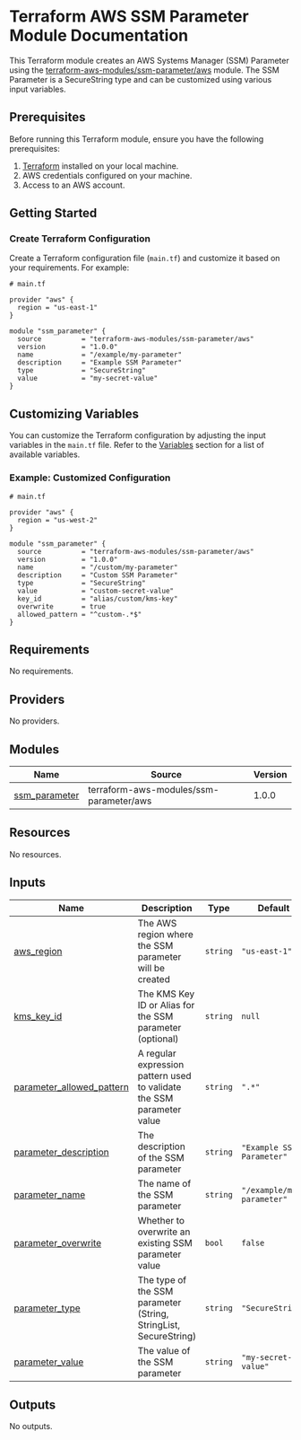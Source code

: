 # Terraform AWS SSM Parameter Module Documentation

This Terraform module creates an AWS Systems Manager (SSM) Parameter using the [terraform-aws-modules/ssm-parameter/aws](https://registry.terraform.io/modules/terraform-aws-modules/ssm-parameter/aws/latest) module. The SSM Parameter is a SecureString type and can be customized using various input variables.

## Prerequisites

Before running this Terraform module, ensure you have the following prerequisites:

1. [Terraform](https://www.terraform.io/downloads.html) installed on your local machine.
2. AWS credentials configured on your machine.
3. Access to an AWS account.

## Getting Started

### Create Terraform Configuration

Create a Terraform configuration file (`main.tf`) and customize it based on your requirements. For example:

```hcl
# main.tf

provider "aws" {
  region = "us-east-1"
}

module "ssm_parameter" {
  source          = "terraform-aws-modules/ssm-parameter/aws"
  version         = "1.0.0"
  name            = "/example/my-parameter"
  description     = "Example SSM Parameter"
  type            = "SecureString"
  value           = "my-secret-value"
}
```

## Customizing Variables

You can customize the Terraform configuration by adjusting the input variables in the `main.tf` file. Refer to the [Variables](#variables) section for a list of available variables.

### Example: Customized Configuration

```hcl
# main.tf

provider "aws" {
  region = "us-west-2"
}

module "ssm_parameter" {
  source          = "terraform-aws-modules/ssm-parameter/aws"
  version         = "1.0.0"
  name            = "/custom/my-parameter"
  description     = "Custom SSM Parameter"
  type            = "SecureString"
  value           = "custom-secret-value"
  key_id          = "alias/custom/kms-key"
  overwrite       = true
  allowed_pattern = "^custom-.*$"
}
```
## Requirements

No requirements.

## Providers

No providers.

## Modules

| Name | Source | Version |
|------|--------|---------|
| <a name="module_ssm_parameter"></a> [ssm\_parameter](#module\_ssm\_parameter) | terraform-aws-modules/ssm-parameter/aws | 1.0.0 |

## Resources

No resources.

## Inputs

| Name | Description | Type | Default | Required |
|------|-------------|------|---------|:--------:|
| <a name="input_aws_region"></a> [aws\_region](#input\_aws\_region) | The AWS region where the SSM parameter will be created | `string` | `"us-east-1"` | no |
| <a name="input_kms_key_id"></a> [kms\_key\_id](#input\_kms\_key\_id) | The KMS Key ID or Alias for the SSM parameter (optional) | `string` | `null` | no |
| <a name="input_parameter_allowed_pattern"></a> [parameter\_allowed\_pattern](#input\_parameter\_allowed\_pattern) | A regular expression pattern used to validate the SSM parameter value | `string` | `".*"` | no |
| <a name="input_parameter_description"></a> [parameter\_description](#input\_parameter\_description) | The description of the SSM parameter | `string` | `"Example SSM Parameter"` | no |
| <a name="input_parameter_name"></a> [parameter\_name](#input\_parameter\_name) | The name of the SSM parameter | `string` | `"/example/my-parameter"` | no |
| <a name="input_parameter_overwrite"></a> [parameter\_overwrite](#input\_parameter\_overwrite) | Whether to overwrite an existing SSM parameter value | `bool` | `false` | no |
| <a name="input_parameter_type"></a> [parameter\_type](#input\_parameter\_type) | The type of the SSM parameter (String, StringList, SecureString) | `string` | `"SecureString"` | no |
| <a name="input_parameter_value"></a> [parameter\_value](#input\_parameter\_value) | The value of the SSM parameter | `string` | `"my-secret-value"` | no |

## Outputs

No outputs.
